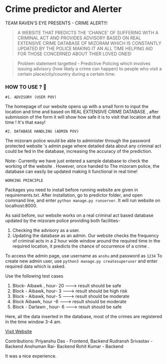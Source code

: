 # Crime predictor and Alerter
TEAM RAVEN'S EYE PRESENTS -
  CRIME ALERT!!! 

> A WEBSITE THAT PREDICTS THE 'CHANCE' OF SUFFERING WITH A CRIMINAL ACT AND PROVIDES ADVISORY BASED  ON REAL  EXTENSIVE CRIME DATABASE OF MIZORAM WHICH IS CONSTANTLY UPDATED BY THE POLICE MAKING IT AN ALL TIME HELPING AID FOR THOSE CONCERNED ABOUT THIER LOVED ONES! 

> Problem statement targetted -  Predictive Policing which involves issuing advisory (how likely a crime can happen) to people who visit a certain place/city/country during a certain time.

### HOW TO USE ? 🤔
    #1. ADVISORY (USER POV)
The homepage of our website opens up with a small form to input the location and time and based on  REAL  EXTENSIVE CRIME DATABASE , after submission of the form it will show how safe it is to visit that location at that time ! It's that easy!

    #2. DATABASE HANDLING (ADMIN POV)

The mizoram police would be able to administer through the password protected website 's admin page where detailed data about any  criminal act could be fed in the database, increasing the accuracy of the prediction.

Note- Currently we have just entered a sample database to check the working of the website . However, once handed to The mizoram police, the database can easily be updated making it functional in real time!

    WORKING PRINCIPLE
Packages you need to install before running website are given in requirements.txt.
After installation, go to predictor folder, and open command line, and enter `python manage.py runserver`. It will run website on localhost:8000.

As said before, our website works on a real criminal act based database updated by the mizoram police providing both facilities- 
1. Checking the advisory as a user. 
2. Updating the database as an admin.
Our website checks the frequency of  criminal acts in a 2 hour wide window around the required time in the required location, it predicts the chance of occurrence of a crime .


To access the admin page, use username as `anshu` and password as `1234`
To create new admin user, use `python3 manage.py createsuperuser` and enter required data which is asked.

Use the following test cases
1. Block- Aibawk , hour- 20 ---> result should be safe 
2. Block - Aibawk, hour- 3 ---> result should be high risk
3. Block - Aibawk, hour- 5 ---> result should be moderate
4. Block Aibawk, hour -6  ---> result should be moderate
5. Block - Darlawn , hour- 6 ---> result should be safe

Here, all the data inserted in the database, most of the crimes are registered in the time window 3-4 am.

[Visit Website](https://hackvecture-nit-mizoram.anshumanrai2.repl.co/predict/)

Contributions:
Priyanshu Das - Frontend, Backend 
Rudransh Srivastav -Backend 
Anshuman Rai- Backend
Rohit Kumar - Backend 

It was a nice experience.
